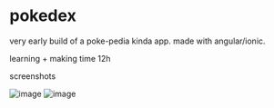 # pokedex

very early build of a poke-pedia kinda app.
made with angular/ionic.

learning + making time 12h

screenshots

![image](https://user-images.githubusercontent.com/56174055/164993395-cd1cb979-0ad0-4876-9307-b6c19f0903fb.png)
![image](https://user-images.githubusercontent.com/56174055/164993414-21ab1444-e100-4e93-b22b-5ef1caff6995.png)

